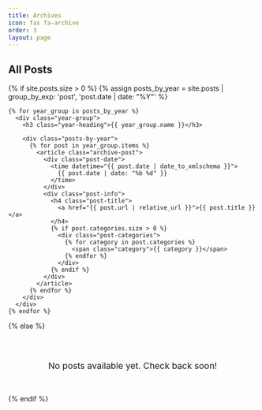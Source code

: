 ```yaml
---
title: Archives
icon: fas fa-archive
order: 3
layout: page
---
```


<div class="archives">
  <h2>All Posts</h2>
  
  {% if site.posts.size > 0 %}
    {% assign posts_by_year = site.posts | group_by_exp: 'post', 'post.date | date: "%Y"' %}
    
    {% for year_group in posts_by_year %}
      <div class="year-group">
        <h3 class="year-heading">{{ year_group.name }}</h3>
        
        <div class="posts-by-year">
          {% for post in year_group.items %}
            <article class="archive-post">
              <div class="post-date">
                <time datetime="{{ post.date | date_to_xmlschema }}">
                  {{ post.date | date: "%b %d" }}
                </time>
              </div>
              <div class="post-info">
                <h4 class="post-title">
                  <a href="{{ post.url | relative_url }}">{{ post.title }}</a>
                </h4>
                {% if post.categories.size > 0 %}
                  <div class="post-categories">
                    {% for category in post.categories %}
                      <span class="category">{{ category }}</span>
                    {% endfor %}
                  </div>
                {% endif %}
              </div>
            </article>
          {% endfor %}
        </div>
      </div>
    {% endfor %}
  {% else %}
    <div class="no-posts">
      <p>No posts available yet. Check back soon!</p>
    </div>
  {% endif %}
</div>

<style>
.archives {
  .year-group {
    margin-bottom: 3rem;
    
    .year-heading {
      font-size: 1.5rem;
      color: var(--accent-color);
      border-bottom: 2px solid var(--accent-color);
      padding-bottom: 0.5rem;
      margin-bottom: 1.5rem;
    }
  }
  
  .posts-by-year {
    .archive-post {
      display: flex;
      align-items: flex-start;
      gap: 1.5rem;
      padding: 1rem 0;
      border-bottom: 1px solid var(--border-color);
      
      &:last-child {
        border-bottom: none;
      }
      
      .post-date {
        flex-shrink: 0;
        width: 60px;
        
        time {
          font-size: 0.9rem;
          color: var(--text-muted);
          font-weight: 500;
        }
      }
      
      .post-info {
        flex: 1;
        
        .post-title {
          margin-bottom: 0.5rem;
          font-size: 1.1rem;
          
          a {
            color: var(--text-color);
            text-decoration: none;
            
            &:hover {
              color: var(--accent-color);
            }
          }
        }
        
        .post-categories {
          display: flex;
          gap: 0.5rem;
          flex-wrap: wrap;
          
          .category {
            background-color: var(--border-color);
            color: var(--text-muted);
            padding: 0.2rem 0.6rem;
            border-radius: 12px;
            font-size: 0.8rem;
          }
        }
      }
    }
  }
  
  .no-posts {
    text-align: center;
    padding: 3rem 2rem;
    background-color: var(--card-bg);
    border: 1px solid var(--border-color);
    border-radius: 12px;
    
    p {
      color: var(--text-muted);
      font-size: 1.1rem;
      margin: 0;
    }
  }
}
</style>
